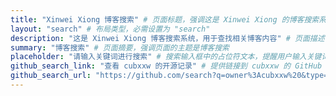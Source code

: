 ```yaml
---
title: "Xinwei Xiong 博客搜索" # 页面标题，强调这是 Xinwei Xiong 的博客搜索系统
layout: "search" # 布局类型，必需设置为 "search"
description: "这是 Xinwei Xiong 博客搜索系统，用于查找相关博客内容" # 页面描述，介绍了页面的用途和功能
summary: "博客搜索" # 页面摘要，强调页面的主题是博客搜索
placeholder: "请输入关键词进行搜索" # 搜索输入框中的占位符文本，提醒用户输入关键词
github_search_link: "查看 cubxxw 的开源记录" # 提供链接到 cubxxw 的 GitHub 开源记录的选项
github_search_url: "https://github.com/search?q=owner%3Acubxxw%20&type=code" # 实际链接到 cubxxw 的 GitHub 开源记录的 URL
---
```


